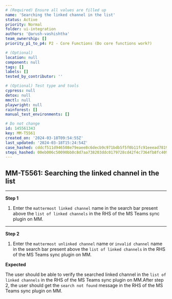 ```yaml
---
# (Required) Ensure all values are filled up
name: 'Searching the linked channel in the list'
status: Active
priority: Normal
folder: ui-integration
authors: '@arush-vashishtha'
team_ownership: []
priority_p1_to_p4: P2 - Core Functions (Do core functions work?)

# (Optional)
location: null
component: null
tags: []
labels: []
tested_by_contributor: ''

# (Optional) Test type and tools
cypress: null
detox: null
mmctl: null
playwright: null
rainforest: []
manual_test_environments: []

# Do not change
id: 145561343
key: MM-T5561
created_on: '2024-03-18T09:54:55Z'
last_updated: '2024-03-18T15:24:54Z'
case_hashed: cddcf511d946508e79eaee8c6decb9c971bdb5f5f0b11fc91eeead7819c15aee459046da249568a716540abbe8e053e5
steps_hashed: 00eb006c50090bb0c8d7aa738203ddc0179728cd42f4c7364fb8fc40978b1fac7fe7b973ad847be35b2cd77c63a35f4c
---
```


<!-- (Auto-generated) Based on frontmatter's "key" and "name" -->

## MM-T5561: Searching the linked channel in the list

---

**Step 1**

1. Enter the `mattermost linked channel` name in the search bar present above the `list of linked channels` in the RHS of the MS Teams sync plugin on MM.

---

**Step 2**

1. Enter the `mattermost unlinked channel` name or `invalid channel` name in the search bar present above the `list of linked channels` in the RHS of the MS Teams sync plugin on MM.

**Expected**

The user should be able to verify the searched linked channel in the `list of linked channels` in the RHS of the MS Teams sync plugin on MM.After step 2, the user should get the `search not found` message in the RHS of the MS Teams sync plugin on MM.
